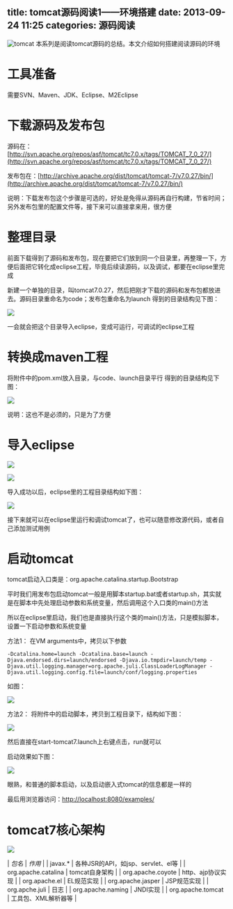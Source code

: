 title: tomcat源码阅读1——环境搭建
date: 2013-09-24 11:25
categories: 源码阅读 
---
![tomcat](http://pic.kyfxbl.com/tomcat.jpeg)
本系列是阅读tomcat源码的总结。本文介绍如何搭建阅读源码的环境
<!--more-->

# 工具准备 

需要SVN、Maven、JDK、Eclipse、M2Eclipse 

# 下载源码及发布包 

源码在：[http://svn.apache.org/repos/asf/tomcat/tc7.0.x/tags/TOMCAT_7_0_27/](http://svn.apache.org/repos/asf/tomcat/tc7.0.x/tags/TOMCAT_7_0_27/) 

发布包在：[http://archive.apache.org/dist/tomcat/tomcat-7/v7.0.27/bin/](http://archive.apache.org/dist/tomcat/tomcat-7/v7.0.27/bin/) 

说明：下载发布包这个步骤是可选的，好处是免得从源码再自行构建，节省时间；另外发布包里的配置文件等，接下来可以直接拿来用，很方便 

# 整理目录 

前面下载得到了源码和发布包，现在要把它们放到同一个目录里，再整理一下，方便后面把它转化成eclipse工程，毕竟后续读源码，以及调试，都要在eclipse里完成 

新建一个单独的目录，叫tomcat7.0.27，然后把刚才下载的源码和发布包都放进去。源码目录重命名为code；发布包重命名为launch 得到的目录结构见下图： 

![](http://dl2.iteye.com/upload/attachment/0086/2206/1e53dfcc-3c1d-3b43-bafc-3907c3c7bff6.jpg)

一会就会把这个目录导入eclipse，变成可运行，可调试的eclipse工程 

# 转换成maven工程 

将附件中的pom.xml放入目录，与code、launch目录平行 得到的目录结构见下图： 

![](http://dl2.iteye.com/upload/attachment/0086/2208/829253aa-44df-338c-a0e5-c3b08a020632.jpg)

说明：这也不是必须的，只是为了方便 

# 导入eclipse 

![](http://dl2.iteye.com/upload/attachment/0086/2210/34685a7e-f014-3926-a263-2bbfa957b7b5.png)

![](http://dl2.iteye.com/upload/attachment/0086/2212/a8f0ef25-73ce-3a4c-87e7-ba5ea1e470fc.png)

导入成功以后，eclipse里的工程目录结构如下图： 

![](http://dl2.iteye.com/upload/attachment/0086/2214/ccffc2cd-aa38-3889-bcad-4d8dd63404c5.png)

接下来就可以在eclipse里运行和调试tomcat了，也可以随意修改源代码，或者自己添加测试用例 

# 启动tomcat 

tomcat启动入口类是：org.apache.catalina.startup.Bootstrap 

平时我们用发布包启动tomcat一般是用脚本startup.bat或者startup.sh，其实就是在脚本中先处理启动参数和系统变量，然后调用这个入口类的main()方法 

所以在eclipse里启动，我们也是直接执行这个类的main()方法，只是模拟脚本，设置一下启动参数和系统变量 

方法1： 在VM arguments中，拷贝以下参数 

```
-Dcatalina.home=launch -Dcatalina.base=launch -Djava.endorsed.dirs=launch/endorsed -Djava.io.tmpdir=launch/temp -Djava.util.logging.manager=org.apache.juli.ClassLoaderLogManager -Djava.util.logging.config.file=launch/conf/logging.properties
```

如图： 

![](http://dl2.iteye.com/upload/attachment/0086/2216/4b70caed-8d89-326c-bf80-9146d4f7064a.png)

方法2： 将附件中的启动脚本，拷贝到工程目录下，结构如下图： 

![](http://dl2.iteye.com/upload/attachment/0086/2218/36473b2f-cb20-3294-9faf-b2aee423971c.png)

然后直接在start-tomcat7.launch上右键点击，run就可以 

启动效果如下图： 

![](http://dl2.iteye.com/upload/attachment/0086/2220/d8950116-8435-3228-86c8-6dbbb4fcadce.png)

眼熟，和普通的脚本启动，以及启动嵌入式tomcat的信息都是一样的 

最后用浏览器访问：[http://localhost:8080/examples/](http://localhost:8080/examples/) 

# tomcat7核心架构

![](http://dl2.iteye.com/upload/attachment/0086/2222/26ed3ea9-c6c0-3300-843d-fadc0522a588.png)

| *包名* | *作用* | 
| javax.* | 各种JSR的API，如jsp、servlet、el等 |
| org.apache.catalina | tomcat自身架构 |
| org.apache.coyote | http、ajp协议实现 |
| org.apache.el | EL规范实现 |
| org.apache.jasper | JSP规范实现 |
| org.apche.juli | 日志 |
| org.apache.naming | JNDI实现 |
| org.apache.tomcat | 工具包、XML解析器等 |
